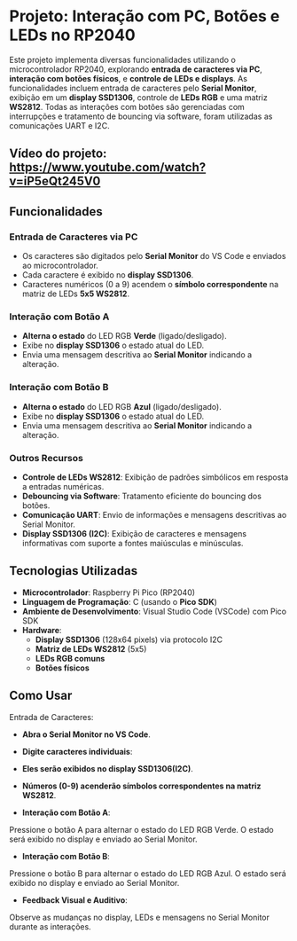 # Projeto: Interação com PC, Botões e LEDs no RP2040

Este projeto implementa diversas funcionalidades utilizando o microcontrolador RP2040, explorando **entrada de caracteres via PC**, **interação com botões físicos**, e **controle de LEDs e displays**. As funcionalidades incluem entrada de caracteres pelo **Serial Monitor**, exibição em um **display SSD1306**, controle de **LEDs RGB** e uma matriz **WS2812**. Todas as interações com botões são gerenciadas com interrupções e tratamento de bouncing via software, foram utilizadas as comunicações UART e I2C.
## Vídeo do projeto: https://www.youtube.com/watch?v=iP5eQt245V0

## Funcionalidades

### Entrada de Caracteres via PC
- Os caracteres são digitados pelo **Serial Monitor** do VS Code e enviados ao microcontrolador.
- Cada caractere é exibido no **display SSD1306**.
- Caracteres numéricos (0 a 9) acendem o **símbolo correspondente** na matriz de LEDs **5x5 WS2812**.

### Interação com Botão A
- **Alterna o estado** do LED RGB **Verde** (ligado/desligado).
- Exibe no **display SSD1306** o estado atual do LED.
- Envia uma mensagem descritiva ao **Serial Monitor** indicando a alteração.

### Interação com Botão B
- **Alterna o estado** do LED RGB **Azul** (ligado/desligado).
- Exibe no **display SSD1306** o estado atual do LED.
- Envia uma mensagem descritiva ao **Serial Monitor** indicando a alteração.

### Outros Recursos
- **Controle de LEDs WS2812**: Exibição de padrões simbólicos em resposta a entradas numéricas.
- **Debouncing via Software**: Tratamento eficiente do bouncing dos botões.
- **Comunicação UART**: Envio de informações e mensagens descritivas ao Serial Monitor.
- **Display SSD1306 (I2C)**: Exibição de caracteres e mensagens informativas com suporte a fontes maiúsculas e minúsculas.

## Tecnologias Utilizadas

- **Microcontrolador**: Raspberry Pi Pico (RP2040)
- **Linguagem de Programação**: C (usando o **Pico SDK**)
- **Ambiente de Desenvolvimento**: Visual Studio Code (VSCode) com Pico SDK
- **Hardware**:
  - **Display SSD1306** (128x64 pixels) via protocolo I2C
  - **Matriz de LEDs WS2812** (5x5)
  - **LEDs RGB comuns**
  - **Botões físicos**
  
## Como Usar

Entrada de Caracteres:

- **Abra o Serial Monitor no VS Code**.
- **Digite caracteres individuais**:
- **Eles serão exibidos no display SSD1306(I2C)**.
- **Números (0-9) acenderão símbolos correspondentes na matriz WS2812**.

- **Interação com Botão A**:

Pressione o botão A para alternar o estado do LED RGB Verde.
O estado será exibido no display e enviado ao Serial Monitor.

- **Interação com Botão B**:

Pressione o botão B para alternar o estado do LED RGB Azul.
O estado será exibido no display e enviado ao Serial Monitor.

- **Feedback Visual e Auditivo**:

Observe as mudanças no display, LEDs e mensagens no Serial Monitor durante as interações.
